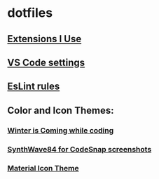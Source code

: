 # dotfiles

## [Extensions I Use](https://github.com/AlbertoBasalo/dotfiles/blob/main/extensions-i-use.md)
## [VS Code settings](https://github.com/AlbertoBasalo/dotfiles/blob/main/settings.json)
## [EsLint rules](https://github.com/AlbertoBasalo/dotfiles/blob/main/eslint.json)
## Color and Icon Themes: 
### [Winter is Coming while coding](https://marketplace.visualstudio.com/items?itemName=johnpapa.winteriscoming)
### [SynthWave84 for CodeSnap screenshots](https://marketplace.visualstudio.com/items?itemName=RobbOwen.synthwave-vscode)
### [Material Icon Theme](https://marketplace.visualstudio.com/items?itemName=PKief.material-icon-theme)

  
